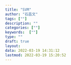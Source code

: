```yaml
---
title: "SVM"
author: "石昌文"
tags: [""]
description: ""
categories: [""]
keywords:  [""]
type: ""
draft: true
layout: 
data: 2022-03-19 14:31:12
lastmod: 2022-03-19 15:20:52
---
```

